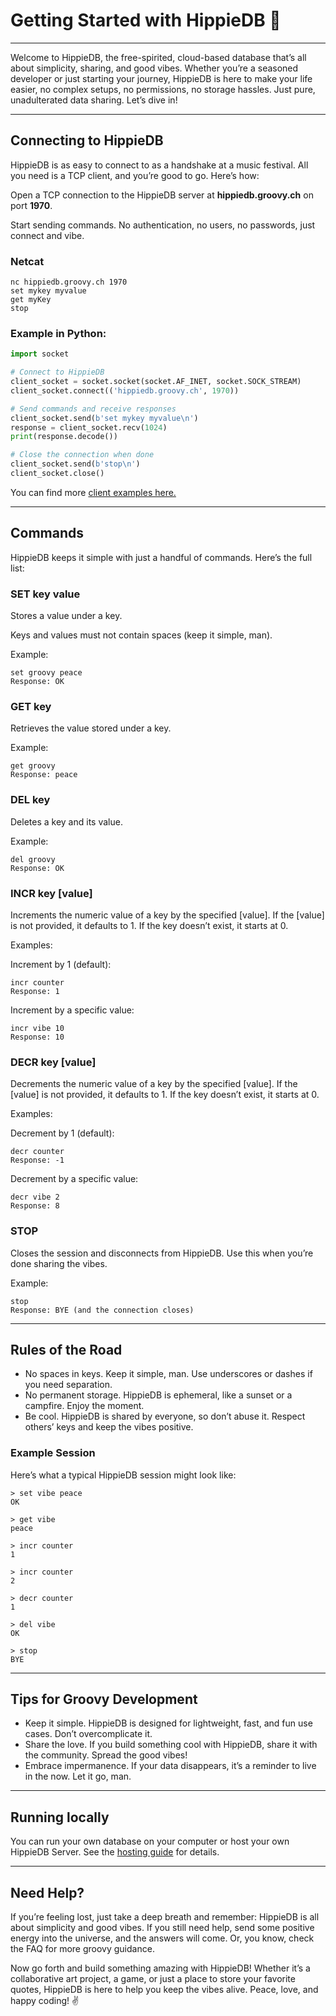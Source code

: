 # Getting Started with HippieDB 🌈
---

Welcome to HippieDB, the free-spirited, cloud-based database that’s all about simplicity, sharing, and good vibes.
Whether you’re a seasoned developer or just starting your journey, HippieDB is here to make your life easier, no complex setups, no permissions, no storage hassles. Just pure, unadulterated data sharing. Let’s dive in!

---

## **Connecting to HippieDB**
HippieDB is as easy to connect to as a handshake at a music festival. All you need is a TCP client, and you’re good to go. Here’s how:

Open a TCP connection to the HippieDB server at **hippiedb.groovy.ch** on port **1970**.

Start sending commands. No authentication, no users, no passwords, just connect and vibe.

### Netcat

    nc hippiedb.groovy.ch 1970
    set mykey myvalue
    get myKey
    stop

### Example in Python:

```python
import socket

# Connect to HippieDB
client_socket = socket.socket(socket.AF_INET, socket.SOCK_STREAM)
client_socket.connect(('hippiedb.groovy.ch', 1970))

# Send commands and receive responses
client_socket.send(b'set mykey myvalue\n')
response = client_socket.recv(1024)
print(response.decode())

# Close the connection when done
client_socket.send(b'stop\n')
client_socket.close()
```

You can find more [client examples here.](clients.md)    

---
## **Commands**
HippieDB keeps it simple with just a handful of commands. Here’s the full list:

###  **SET key value**
Stores a value under a key.

Keys and values must not contain spaces (keep it simple, man).

Example: 

    set groovy peace
    Response: OK

###  **GET key**
Retrieves the value stored under a key.

Example: 

    get groovy
    Response: peace

###  **DEL key**
Deletes a key and its value.

Example: 

    del groovy
    Response: OK

###  **INCR key [value]**
Increments the numeric value of a key by the specified [value]. If the [value] is not provided, it defaults to 1. If the key doesn’t exist, it starts at 0.

Examples:

Increment by 1 (default):

    incr counter
    Response: 1

Increment by a specific value:

    incr vibe 10
    Response: 10

###  **DECR key [value]**
Decrements the numeric value of a key by the specified [value]. If the [value] is not provided, it defaults to 1. If the key doesn’t exist, it starts at 0.

Examples: 

Decrement by 1 (default):

    decr counter
    Response: -1

Decrement by a specific value:

    decr vibe 2
    Response: 8



###  **STOP**
Closes the session and disconnects from HippieDB. Use this when you’re done sharing the vibes.

Example: 

    stop
    Response: BYE (and the connection closes)

---

## **Rules of the Road**

- No spaces in keys. Keep it simple, man. Use underscores or dashes if you need separation.
- No permanent storage. HippieDB is ephemeral, like a sunset or a campfire. Enjoy the moment.
- Be cool. HippieDB is shared by everyone, so don’t abuse it. Respect others’ keys and keep the vibes positive.

### Example Session

Here’s what a typical HippieDB session might look like:

```
> set vibe peace
OK

> get vibe
peace

> incr counter
1

> incr counter
2

> decr counter
1

> del vibe
OK

> stop
BYE
```

---

## **Tips for Groovy Development**
- Keep it simple. HippieDB is designed for lightweight, fast, and fun use cases. Don’t overcomplicate it.
- Share the love. If you build something cool with HippieDB, share it with the community. Spread the good vibes!
- Embrace impermanence. If your data disappears, it’s a reminder to live in the now. Let it go, man.

---

## **Running locally**
You can run your own database on your computer or host your own HippieDB Server. See the [hosting guide](host.md) for details.

---

## **Need Help?**
If you’re feeling lost, just take a deep breath and remember: HippieDB is all about simplicity and good vibes. If you still need help, send some positive energy into the universe, and the answers will come. Or, you know, check the FAQ for more groovy guidance.

Now go forth and build something amazing with HippieDB! Whether it’s a collaborative art project, a game, or just a place to store your favorite quotes, HippieDB is here to help you keep the vibes alive. Peace, love, and happy coding! ✌️
